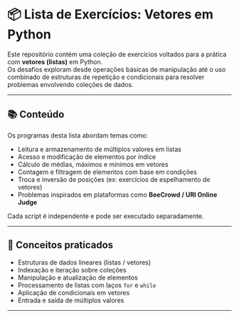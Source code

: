 # 📦 Lista de Exercícios: Vetores em Python

Este repositório contém uma coleção de exercícios voltados para a prática com **vetores (listas)** em Python.  
Os desafios exploram desde operações básicas de manipulação até o uso combinado de estruturas de repetição e condicionais para resolver problemas envolvendo coleções de dados.

---

## 📚 Conteúdo

Os programas desta lista abordam temas como:

- Leitura e armazenamento de múltiplos valores em listas  
- Acesso e modificação de elementos por índice  
- Cálculo de médias, máximos e mínimos em vetores  
- Contagem e filtragem de elementos com base em condições  
- Troca e inversão de posições (ex: exercícios de espelhamento de vetores)  
- Problemas inspirados em plataformas como **BeeCrowd / URI Online Judge**

Cada script é independente e pode ser executado separadamente.

---

## 🧩 Conceitos praticados

- Estruturas de dados lineares (listas / vetores)  
- Indexação e iteração sobre coleções  
- Manipulação e atualização de elementos  
- Processamento de listas com laços `for` e `while`  
- Aplicação de condicionais em vetores  
- Entrada e saída de múltiplos valores  

---


